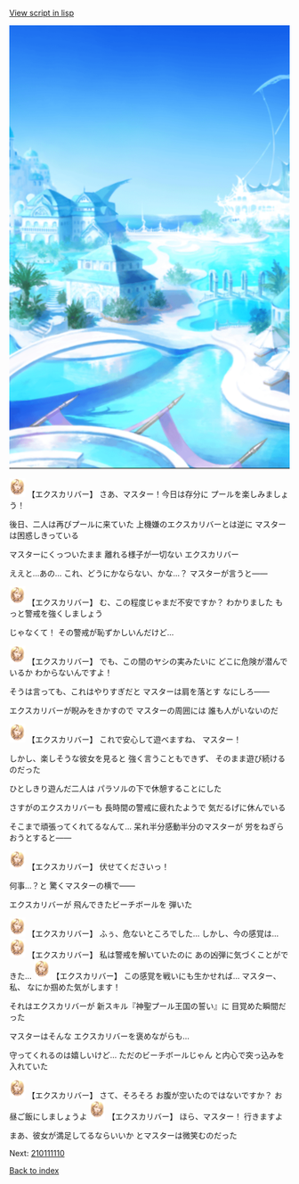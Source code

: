 [View script in lisp](../scripts/210111104.txt)

![sea_resort_day.png](../images/backgrounds/sea_resort_day.png)

<img src="../images/units/2101111.png" alt="2101111.png" height="34"/>
【エクスカリバー】
さあ、マスター！今日は存分に
プールを楽しみましょう！

後日、二人は再びプールに来ていた
上機嫌のエクスカリバーとは逆に
マスターは困惑しきっている

マスターにくっついたまま
離れる様子が一切ない
エクスカリバー

ええと…あの…
これ、どうにかならない、かな…？
マスターが言うと――

<img src="../images/units/2101111.png" alt="2101111.png" height="34"/>
【エクスカリバー】
む、この程度じゃまだ不安ですか？
わかりました
もっと警戒を強くしましょう

じゃなくて！
その警戒が恥ずかしいんだけど…

<img src="../images/units/2101111.png" alt="2101111.png" height="34"/>
【エクスカリバー】
でも、この間のヤシの実みたいに
どこに危険が潜んでいるか
わからないんですよ！

そうは言っても、これはやりすぎだと
マスターは肩を落とす
なにしろ――

エクスカリバーが睨みをきかすので
マスターの周囲には
誰も人がいないのだ

<img src="../images/units/2101111.png" alt="2101111.png" height="34"/>
【エクスカリバー】
これで安心して遊べますね、
マスター！

しかし、楽しそうな彼女を見ると
強く言うこともできず、
そのまま遊び続けるのだった

ひとしきり遊んだ二人は
パラソルの下で休憩することにした

さすがのエクスカリバーも
長時間の警戒に疲れたようで
気だるげに休んでいる

そこまで頑張ってくれてるなんて…
呆れ半分感動半分のマスターが
労をねぎらおうとすると――

<img src="../images/units/2101111.png" alt="2101111.png" height="34"/>
【エクスカリバー】
伏せてくださいっ！

何事…？と
驚くマスターの横で――

エクスカリバーが
飛んできたビーチボールを
弾いた

<img src="../images/units/2101111.png" alt="2101111.png" height="34"/>
【エクスカリバー】
ふぅ、危ないところでした…
しかし、今の感覚は…

<img src="../images/units/2101111.png" alt="2101111.png" height="34"/>
【エクスカリバー】
私は警戒を解いていたのに
あの凶弾に気づくことができた…

<img src="../images/units/2101111.png" alt="2101111.png" height="34"/>
【エクスカリバー】
この感覚を戦いにも生かせれば…
マスター、私、
なにか掴めた気がします！

それはエクスカリバーが
新スキル『神聖プール王国の誓い』に
目覚めた瞬間だった

マスターはそんな
エクスカリバーを褒めながらも…

守ってくれるのは嬉しいけど…
ただのビーチボールじゃん
と内心で突っ込みを入れていた

<img src="../images/units/2101111.png" alt="2101111.png" height="34"/>
【エクスカリバー】
さて、そろそろ
お腹が空いたのではないですか？
お昼ご飯にしましょうよ

<img src="../images/units/2101111.png" alt="2101111.png" height="34"/>
【エクスカリバー】
ほら、マスター！
行きますよ

まあ、彼女が満足してるならいいか
とマスターは微笑むのだった


Next: [210111110](210111110.md)

[Back to index](index.md)

